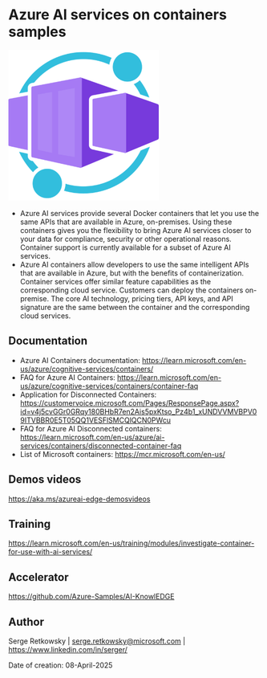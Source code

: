 # Azure AI services on containers samples
<img src="container.png" width=300>

- Azure AI services provide several Docker containers that let you use the same APIs that are available in Azure, on-premises. Using these containers gives you the flexibility to bring Azure AI services closer to your data for compliance, security or other operational reasons. Container support is currently available for a subset of Azure AI services.<br>
- Azure AI containers allow developers to use the same intelligent APIs that are available in Azure, but with the benefits of containerization.
Container services offer similar feature capabilities as the corresponding cloud service. Customers can deploy the containers on-premise. The core AI technology, pricing tiers, API keys, and API signature are the same between the container and the corresponding cloud services. 

## Documentation
- Azure AI Containers documentation: 
https://learn.microsoft.com/en-us/azure/cognitive-services/containers/
- FAQ for Azure AI Containers: 
https://learn.microsoft.com/en-us/azure/cognitive-services/containers/container-faq
- Application for Disconnected Containers: 
https://customervoice.microsoft.com/Pages/ResponsePage.aspx?id=v4j5cvGGr0GRqy180BHbR7en2Ais5pxKtso_Pz4b1_xUNDVVMVBPV09ITVBBR0E5T05QQ1VESFlSMCQlQCN0PWcu
- FAQ for Azure AI Disconnected containers: 
https://learn.microsoft.com/en-us/azure/ai-services/containers/disconnected-container-faq 
- List of Microsoft containers: 
https://mcr.microsoft.com/en-us/ 

## Demos videos
https://aka.ms/azureai-edge-demosvideos 

## Training
https://learn.microsoft.com/en-us/training/modules/investigate-container-for-use-with-ai-services/

## Accelerator
https://github.com/Azure-Samples/AI-KnowlEDGE

## Author
Serge Retkowsky | serge.retkowsky@microsoft.com | https://www.linkedin.com/in/serger/

Date of creation: 08-April-2025
